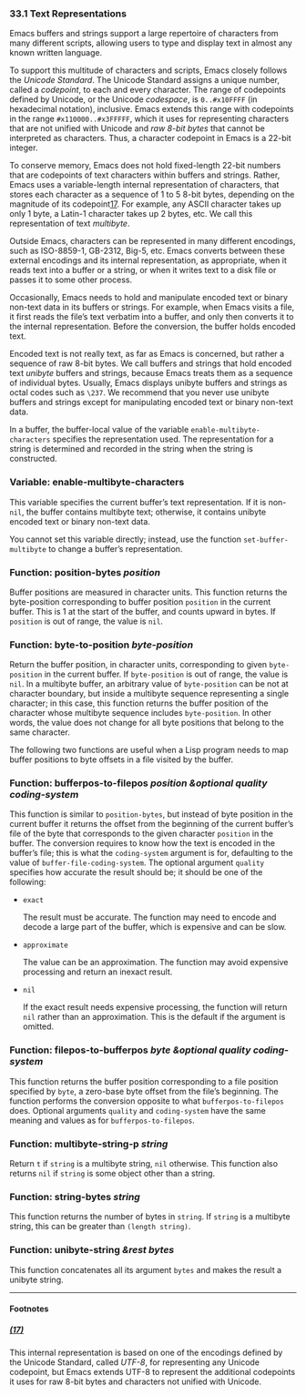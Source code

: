 

### 33.1 Text Representations

Emacs buffers and strings support a large repertoire of characters from many different scripts, allowing users to type and display text in almost any known written language.

To support this multitude of characters and scripts, Emacs closely follows the *Unicode Standard*. The Unicode Standard assigns a unique number, called a *codepoint*, to each and every character. The range of codepoints defined by Unicode, or the Unicode *codespace*, is `0..#x10FFFF` (in hexadecimal notation), inclusive. Emacs extends this range with codepoints in the range `#x110000..#x3FFFFF`, which it uses for representing characters that are not unified with Unicode and *raw 8-bit bytes* that cannot be interpreted as characters. Thus, a character codepoint in Emacs is a 22-bit integer.

To conserve memory, Emacs does not hold fixed-length 22-bit numbers that are codepoints of text characters within buffers and strings. Rather, Emacs uses a variable-length internal representation of characters, that stores each character as a sequence of 1 to 5 8-bit bytes, depending on the magnitude of its codepoint[17](#FOOT17). For example, any ASCII character takes up only 1 byte, a Latin-1 character takes up 2 bytes, etc. We call this representation of text *multibyte*.

Outside Emacs, characters can be represented in many different encodings, such as ISO-8859-1, GB-2312, Big-5, etc. Emacs converts between these external encodings and its internal representation, as appropriate, when it reads text into a buffer or a string, or when it writes text to a disk file or passes it to some other process.

Occasionally, Emacs needs to hold and manipulate encoded text or binary non-text data in its buffers or strings. For example, when Emacs visits a file, it first reads the file’s text verbatim into a buffer, and only then converts it to the internal representation. Before the conversion, the buffer holds encoded text.

Encoded text is not really text, as far as Emacs is concerned, but rather a sequence of raw 8-bit bytes. We call buffers and strings that hold encoded text *unibyte* buffers and strings, because Emacs treats them as a sequence of individual bytes. Usually, Emacs displays unibyte buffers and strings as octal codes such as `\237`. We recommend that you never use unibyte buffers and strings except for manipulating encoded text or binary non-text data.

In a buffer, the buffer-local value of the variable `enable-multibyte-characters` specifies the representation used. The representation for a string is determined and recorded in the string when the string is constructed.

### Variable: **enable-multibyte-characters**

This variable specifies the current buffer’s text representation. If it is non-`nil`, the buffer contains multibyte text; otherwise, it contains unibyte encoded text or binary non-text data.

You cannot set this variable directly; instead, use the function `set-buffer-multibyte` to change a buffer’s representation.

### Function: **position-bytes** *position*

Buffer positions are measured in character units. This function returns the byte-position corresponding to buffer position `position` in the current buffer. This is 1 at the start of the buffer, and counts upward in bytes. If `position` is out of range, the value is `nil`.

### Function: **byte-to-position** *byte-position*

Return the buffer position, in character units, corresponding to given `byte-position` in the current buffer. If `byte-position` is out of range, the value is `nil`. In a multibyte buffer, an arbitrary value of `byte-position` can be not at character boundary, but inside a multibyte sequence representing a single character; in this case, this function returns the buffer position of the character whose multibyte sequence includes `byte-position`. In other words, the value does not change for all byte positions that belong to the same character.

The following two functions are useful when a Lisp program needs to map buffer positions to byte offsets in a file visited by the buffer.

### Function: **bufferpos-to-filepos** *position \&optional quality coding-system*

This function is similar to `position-bytes`, but instead of byte position in the current buffer it returns the offset from the beginning of the current buffer’s file of the byte that corresponds to the given character `position` in the buffer. The conversion requires to know how the text is encoded in the buffer’s file; this is what the `coding-system` argument is for, defaulting to the value of `buffer-file-coding-system`. The optional argument `quality` specifies how accurate the result should be; it should be one of the following:

*   `exact`

    The result must be accurate. The function may need to encode and decode a large part of the buffer, which is expensive and can be slow.

*   `approximate`

    The value can be an approximation. The function may avoid expensive processing and return an inexact result.

*   `nil`

    If the exact result needs expensive processing, the function will return `nil` rather than an approximation. This is the default if the argument is omitted.

### Function: **filepos-to-bufferpos** *byte \&optional quality coding-system*

This function returns the buffer position corresponding to a file position specified by `byte`, a zero-base byte offset from the file’s beginning. The function performs the conversion opposite to what `bufferpos-to-filepos` does. Optional arguments `quality` and `coding-system` have the same meaning and values as for `bufferpos-to-filepos`.

### Function: **multibyte-string-p** *string*

Return `t` if `string` is a multibyte string, `nil` otherwise. This function also returns `nil` if `string` is some object other than a string.

### Function: **string-bytes** *string*

This function returns the number of bytes in `string`. If `string` is a multibyte string, this can be greater than `(length string)`.

### Function: **unibyte-string** *\&rest bytes*

This function concatenates all its argument `bytes` and makes the result a unibyte string.

***

#### Footnotes

##### [(17)](#DOCF17)

This internal representation is based on one of the encodings defined by the Unicode Standard, called *UTF-8*, for representing any Unicode codepoint, but Emacs extends UTF-8 to represent the additional codepoints it uses for raw 8-bit bytes and characters not unified with Unicode.
